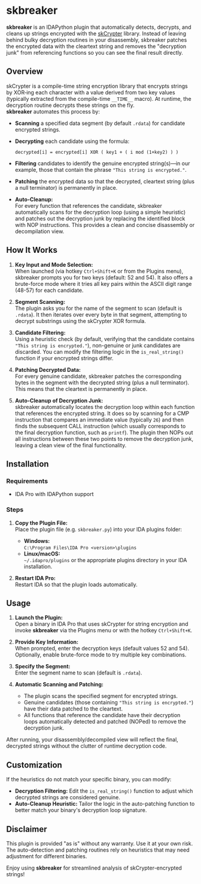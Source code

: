 # skbreaker

**skbreaker** is an IDAPython plugin that automatically detects, decrypts, and cleans up strings encrypted with the [skCrypter](https://github.com/skadro-official/skCrypter) library. Instead of leaving behind bulky decryption routines in your disassembly, skbreaker patches the encrypted data with the cleartext string and removes the "decryption junk" from referencing functions so you can see the final result directly.

## Overview

skCrypter is a compile-time string encryption library that encrypts strings by XOR‑ing each character with a value derived from two key values (typically extracted from the compile-time `__TIME__` macro). At runtime, the decryption routine decrypts these strings on the fly.  
**skbreaker** automates this process by:

- **Scanning** a specified data segment (by default `.rdata`) for candidate encrypted strings.
- **Decrypting** each candidate using the formula:

  ```
  decrypted[i] = encrypted[i] XOR ( key1 + ( i mod (1+key2) ) )
  ```
  
- **Filtering** candidates to identify the genuine encrypted string(s)—in our example, those that contain the phrase `"This string is encrypted."`.
- **Patching** the encrypted data so that the decrypted, cleartext string (plus a null terminator) is permanently in place.
- **Auto-Cleanup:**  
  For every function that references the candidate, skbreaker automatically scans for the decryption loop (using a simple heuristic) and patches out the decryption junk by replacing the identified block with NOP instructions. This provides a clean and concise disassembly or decompilation view.

## How It Works

1. **Key Input and Mode Selection:**  
   When launched (via hotkey `Ctrl+Shift+K` or from the Plugins menu), skbreaker prompts you for two keys (default: 52 and 54). It also offers a brute-force mode where it tries all key pairs within the ASCII digit range (48-57) for each candidate.

2. **Segment Scanning:**  
   The plugin asks you for the name of the segment to scan (default is `.rdata`). It then iterates over every byte in that segment, attempting to decrypt substrings using the skCrypter XOR formula.

3. **Candidate Filtering:**  
   Using a heuristic check (by default, verifying that the candidate contains `"This string is encrypted."`), non-genuine or junk candidates are discarded. You can modify the filtering logic in the `is_real_string()` function if your encrypted strings differ.

4. **Patching Decrypted Data:**  
   For every genuine candidate, skbreaker patches the corresponding bytes in the segment with the decrypted string (plus a null terminator). This means that the cleartext is permanently in place.

5. **Auto-Cleanup of Decryption Junk:**  
   skbreaker automatically locates the decryption loop within each function that references the encrypted string. It does so by scanning for a CMP instruction that compares an immediate value (typically `26`) and then finds the subsequent CALL instruction (which usually corresponds to the final decryption function, such as `printf`). The plugin then NOPs out all instructions between these two points to remove the decryption junk, leaving a clean view of the final functionality.

## Installation

### Requirements

- IDA Pro with IDAPython support

### Steps

1. **Copy the Plugin File:**  
   Place the plugin file (e.g. `skbreaker.py`) into your IDA plugins folder:
   - **Windows:**  
     `C:\Program Files\IDA Pro <version>\plugins`
   - **Linux/macOS:**  
     `~/.idapro/plugins` or the appropriate plugins directory in your IDA installation.

2. **Restart IDA Pro:**  
   Restart IDA so that the plugin loads automatically.

## Usage

1. **Launch the Plugin:**  
   Open a binary in IDA Pro that uses skCrypter for string encryption and invoke **skbreaker** via the Plugins menu or with the hotkey `Ctrl+Shift+K`.

2. **Provide Key Information:**  
   When prompted, enter the decryption keys (default values 52 and 54). Optionally, enable brute-force mode to try multiple key combinations.

3. **Specify the Segment:**  
   Enter the segment name to scan (default is `.rdata`).

4. **Automatic Scanning and Patching:**  
   - The plugin scans the specified segment for encrypted strings.
   - Genuine candidates (those containing `"This string is encrypted."`) have their data patched to the cleartext.
   - All functions that reference the candidate have their decryption loops automatically detected and patched (NOPed) to remove the decryption junk.

After running, your disassembly/decompiled view will reflect the final, decrypted strings without the clutter of runtime decryption code.

## Customization

If the heuristics do not match your specific binary, you can modify:
- **Decryption Filtering:** Edit the `is_real_string()` function to adjust which decrypted strings are considered genuine.
- **Auto-Cleanup Heuristic:** Tailor the logic in the auto-patching function to better match your binary's decryption loop signature.

## Disclaimer

This plugin is provided "as is" without any warranty. Use it at your own risk. The auto-detection and patching routines rely on heuristics that may need adjustment for different binaries.

Enjoy using **skbreaker** for streamlined analysis of skCrypter-encrypted strings!
